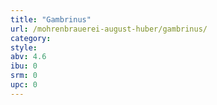 ```yaml
---
title: "Gambrinus"
url: /mohrenbrauerei-august-huber/gambrinus/
category: 
style: 
abv: 4.6
ibu: 0
srm: 0
upc: 0
---
```


